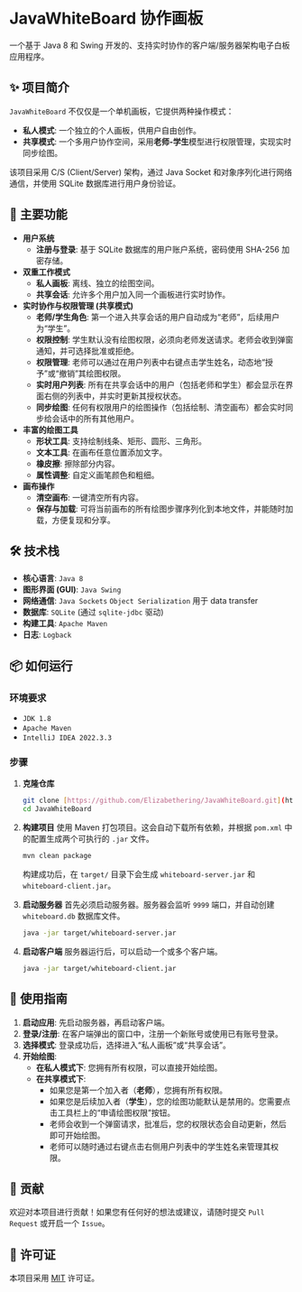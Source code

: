 # JavaWhiteBoard 协作画板

一个基于 Java 8 和 Swing 开发的、支持实时协作的客户端/服务器架构电子白板应用程序。

## ✨ 项目简介

`JavaWhiteBoard` 不仅仅是一个单机画板，它提供两种操作模式：
* **私人模式**: 一个独立的个人画板，供用户自由创作。
* **共享模式**: 一个多用户协作空间，采用**老师-学生**模型进行权限管理，实现实时同步绘图。

该项目采用 C/S (Client/Server) 架构，通过 Java Socket 和对象序列化进行网络通信，并使用 SQLite 数据库进行用户身份验证。

## 🚀 主要功能

* **用户系统**
    * **注册与登录**: 基于 SQLite 数据库的用户账户系统，密码使用 SHA-256 加密存储。
* **双重工作模式**
    * **私人画板**: 离线、独立的绘图空间。
    * **共享会话**: 允许多个用户加入同一个画板进行实时协作。
* **实时协作与权限管理 (共享模式)**
    * **老师/学生角色**: 第一个进入共享会话的用户自动成为“老师”，后续用户为“学生”。
    * **权限控制**: 学生默认没有绘图权限，必须向老师发送请求。老师会收到弹窗通知，并可选择批准或拒绝。
    * **权限管理**: 老师可以通过在用户列表中右键点击学生姓名，动态地“授予”或“撤销”其绘图权限。
    * **实时用户列表**: 所有在共享会话中的用户（包括老师和学生）都会显示在界面右侧的列表中，并实时更新其授权状态。
    * **同步绘图**: 任何有权限用户的绘图操作（包括绘制、清空画布）都会实时同步给会话中的所有其他用户。
* **丰富的绘图工具**
    * **形状工具**: 支持绘制线条、矩形、圆形、三角形。
    * **文本工具**: 在画布任意位置添加文字。
    * **橡皮擦**: 擦除部分内容。
    * **属性调整**: 自定义画笔颜色和粗细。
* **画布操作**
    * **清空画布**: 一键清空所有内容。
    * **保存与加载**: 可将当前画布的所有绘图步骤序列化到本地文件，并能随时加载，方便复现和分享。

## 🛠️ 技术栈

* **核心语言**: `Java 8`
* **图形界面 (GUI)**: `Java Swing`
* **网络通信**: `Java Sockets` `Object Serialization` 用于 data transfer
* **数据库**: `SQLite` (通过 `sqlite-jdbc` 驱动)
* **构建工具**: `Apache Maven`
* **日志**: `Logback`

## 📦 如何运行

### 环境要求

* `JDK 1.8`
* `Apache Maven`
* `IntelliJ IDEA 2022.3.3`

### 步骤

1.  **克隆仓库**
    ```bash
    git clone [https://github.com/Elizabethering/JavaWhiteBoard.git](https://github.com/Elizabethering/JavaWhiteBoard.git)
    cd JavaWhiteBoard
    ```

2.  **构建项目**
    使用 Maven 打包项目。这会自动下载所有依赖，并根据 `pom.xml` 中的配置生成两个可执行的 `.jar` 文件。
    ```bash
    mvn clean package
    ```
    构建成功后，在 `target/` 目录下会生成 `whiteboard-server.jar` 和 `whiteboard-client.jar`。

3.  **启动服务器**
    首先必须启动服务器。服务器会监听 `9999` 端口，并自动创建 `whiteboard.db` 数据库文件。
    ```bash
    java -jar target/whiteboard-server.jar
    ```

4.  **启动客户端**
    服务器运行后，可以启动一个或多个客户端。
    ```bash
    java -jar target/whiteboard-client.jar
    ```

## 📖 使用指南

1.  **启动应用**: 先启动服务器，再启动客户端。
2.  **登录/注册**: 在客户端弹出的窗口中，注册一个新账号或使用已有账号登录。
3.  **选择模式**: 登录成功后，选择进入“私人画板”或“共享会话”。
4.  **开始绘图**:
    * **在私人模式下**: 您拥有所有权限，可以直接开始绘图。
    * **在共享模式下**:
        * 如果您是第一个加入者（**老师**），您拥有所有权限。
        * 如果您是后续加入者（**学生**），您的绘图功能默认是禁用的。您需要点击工具栏上的“申请绘图权限”按钮。
        * 老师会收到一个弹窗请求，批准后，您的权限状态会自动更新，然后即可开始绘图。
        * 老师可以随时通过右键点击右侧用户列表中的学生姓名来管理其权限。

## 🤝 贡献

欢迎对本项目进行贡献！如果您有任何好的想法或建议，请随时提交 `Pull Request` 或开启一个 `Issue`。

## 📄 许可证

本项目采用 [MIT](https://opensource.org/licenses/MIT) 许可证。
